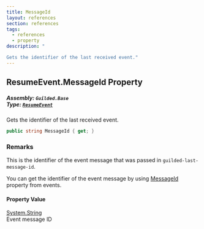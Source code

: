 ```yaml
---
title: MessageId
layout: references
section: references
tags:
  - references
  - property
description: "

Gets the identifier of the last received event."
---
```


## ResumeEvent.MessageId Property
##### **Assembly:** `Guilded.Base`<br/>**Type:** [`ResumeEvent`](ResumeEvent 'Guilded.Base.Events.ResumeEvent')

Gets the identifier of the last received event.

```csharp
public string MessageId { get; }
```

### Remarks
  
This is the identifier of the event message that was passed in `guilded-last-message-id`.  
  
You can get the identifier of the event message by using [MessageId](GuildedSocketMessage.MessageId 'Guilded.Base.Events.GuildedSocketMessage.MessageId') property from events.

#### Property Value
[System.String](https://docs.microsoft.com/en-us/dotnet/api/System.String 'System.String')  
Event message ID